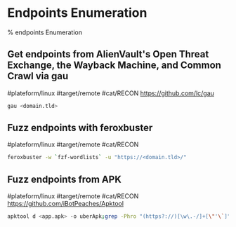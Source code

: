 # Endpoints Enumeration

% endpoints Enumeration

## Get endpoints from AlienVault's Open Threat Exchange, the Wayback Machine, and Common Crawl via gau
#plateform/linux #target/remote #cat/RECON
https://github.com/lc/gau

```bash
gau <domain.tld>
```

## Fuzz endpoints with feroxbuster
#plateform/linux #target/remote #cat/RECON

```bash
feroxbuster -w `fzf-wordlists` -u "https://<domain.tld>/"
```

## Fuzz endpoints from APK
#plateform/linux #target/remote #cat/RECON
https://github.com/iBotPeaches/Apktool

```bash
apktool d <app.apk> -o uberApk;grep -Phro "(https?://)[\w\.-/]+[\"'\`]" uberApk/ | sed 's#"##g' | anew | grep -v "w3\|android\|github\|http://schemas.android\|google\|http://goo.gl"
```
